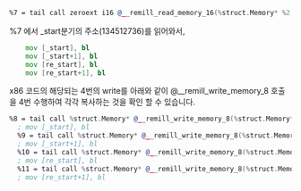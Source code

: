 ```asm
%7 = tail call zeroext i16 @__remill_read_memory_16(%struct.Memory* %2, i32 134512736) #3
```
%7 에서 _start분기의 주소(134512736)를 읽어와서,


```asm
    mov [_start], bl        
    mov [_start+1], bl     
    mov [re_start], bl    
    mov [re_start+1], bl
```

x86 코드의 해당되는 4번의 write를
아래와 같이 @__remill_write_memory_8 호출을 4번 수행하여 각각 복사하는 것을 확인 할 수 있습니다.

```asm
%8 = tail call %struct.Memory* @__remill_write_memory_8(%struct.Memory* %2, i32 134512736, i8 zeroext -112) #3
  ; mov [_start], bl 
  %9 = tail call %struct.Memory* @__remill_write_memory_8(%struct.Memory* %8, i32 134512737, i8 zeroext -112) #3
  ; mov [_start+1], bl 
  %10 = tail call %struct.Memory* @__remill_write_memory_8(%struct.Memory* %9, i32 134512776, i8 zeroext -112) #3
  ; mov [re_start], bl 
  %11 = tail call %struct.Memory* @__remill_write_memory_8(%struct.Memory* %10, i32 134512777, i8 zeroext -112) #3
  ; mov [re_start+1], bl
```

